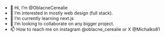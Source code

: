 - 👋 Hi, I’m @OblacneCerealie
- 👀 I’m interested in mostly web design (full stack).
- 🌱 I’m currently learning next.js
- 💞️ I’m looking to collaborate on any bigger project.
- 📫 How to reach me on instagram @oblacne_cerealie or X @Michalko81

<!---
OblacneCerealie/OblacneCerealie is a ✨ special ✨ repository because its `README.md` (this file) appears on your GitHub profile.
You can click the Preview link to take a look at your changes.
--->
